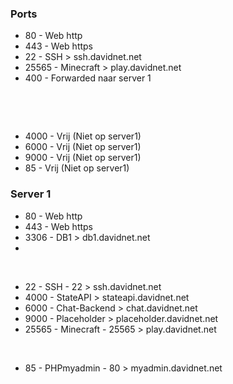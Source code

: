 ### Ports
 - 80 - Web http
 - 443 - Web https
 &nbsp;
 - 22 - SSH > ssh.davidnet.net
 - 25565 - Minecraft > play.davidnet.net
 - 400 - Forwarded naar server 1

 &nbsp;

 &nbsp;
 - 4000 - Vrij (Niet op server1)
 - 6000 - Vrij (Niet op server1)
 - 9000 - Vrij (Niet op server1)
 - 85 - Vrij (Niet op server1)

### Server 1
 - 80 - Web http
 - 443 - Web https
 - 3306 - DB1 > db1.davidnet.net
 - 
 &nbsp;
 - 22 - SSH - 22 > ssh.davidnet.net
 - 4000 - StateAPI > stateapi.davidnet.net
 - 6000 - Chat-Backend > chat.davidnet.net
 - 9000 - Placeholder > placeholder.davidnet.net
 - 25565 - Minecraft - 25565 > play.davidnet.net

 &nbsp;
 - 85 - PHPmyadmin - 80 > myadmin.davidnet.net
